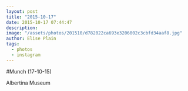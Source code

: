 ```yaml
---
layout: post
title: "2015-10-17"
date: 2015-10-17 07:44:47
description: 
image: "/assets/photos/201510/d782022ca693e3206002c3cbfd34aaf8.jpg"
author: Elise Plain
tags: 
  - photos
  - instagram
---
```


#Munch (17-10-15)
<p></p>
Albertina Museum